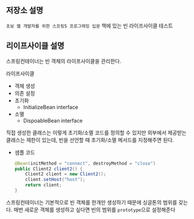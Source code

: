 ## 저장소 설명
`초보 웹 개발자를 위한 스프링5 프로그래밍 입문` 책에 있는 빈 라이프사이클 테스트

## 리이프사이클 설명
스프링컨테이너는 빈 객체의 라이프사이클을 관리한다. 

라이프사이클
- 객체 생성
- 의존 설정
- 초기화
   - InitializeBean interface
- 소멸
   - DispoableBean interface

직접 생성한 클래스는 이렇게 초기화/소멸 코드를 정의할 수 있지만 외부에서 제공받는 클래스는 제한이 있는데, 빈을 선언할 때 초기화/소멸 메서드를 지정해주면 된다. 
- 샘플 코드
    ~~~java
    @Bean(initMethod = "connect", destroyMethod = "close")
    public Client2 client2() {
        Client2 client = new Client2();
        client.setHost("host");
        return client;
    }
    ~~~

스프링컨테이너는 기본적으로 빈 객체를 한개만 생성하기 때문에 싱글톤의 범위를 갖는다. 매번 새로운 객체를 생성하고 싶다면 빈의 범위를 `prototype`으로 설정해준다